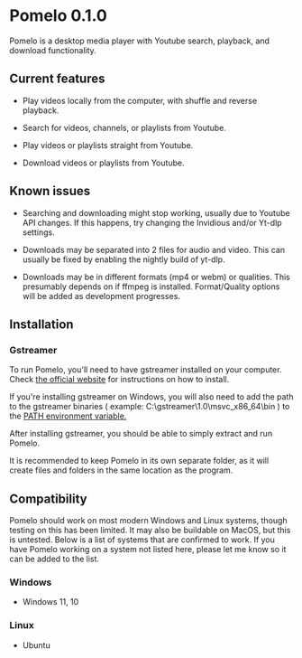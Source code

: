 # Pomelo 0.1.0
 
Pomelo is a desktop media player with Youtube search, playback, and download functionality.

## Current features
- Play videos locally from the computer, with shuffle and reverse playback.

- Search for videos, channels, or playlists from Youtube.

- Play videos or playlists straight from Youtube.

- Download videos or playlists from Youtube.
 
## Known issues
- Searching and downloading might stop working, usually due to Youtube API changes. If this happens, try changing the Invidious and/or Yt-dlp settings.

- Downloads may be separated into 2 files for audio and video. This can usually be fixed by enabling the nightly build of yt-dlp.

- Downloads may be in different formats (mp4 or webm) or qualities. This presumably depends on if ffmpeg is installed. Format/Quality options will be added as development progresses.

## Installation

### Gstreamer
To run Pomelo, you'll need to have gstreamer installed on your computer. Check [the official website](https://gstreamer.freedesktop.org/download) for instructions on how to install.

If you're installing gstreamer on Windows, you will also need to add the path to the gstreamer binaries ( example: C:\gstreamer\1.0\msvc_x86_64\bin ) to the [PATH environment variable.](https://www.computerhope.com/issues/ch000549.htm)

After installing gstreamer, you should be able to simply extract and run Pomelo.

It is recommended to keep Pomelo in its own separate folder, as it will create files and folders in the same location as the program.

## Compatibility
Pomelo should work on most modern Windows and Linux systems, though testing on this has been limited. It may also be buildable on MacOS, but this is untested. Below is a list of systems that are confirmed to work.
If you have Pomelo working on a system not listed here, please let me know so it can be added to the list.

### Windows
- Windows 11, 10

### Linux
- Ubuntu
